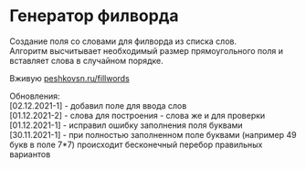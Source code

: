 # Генератор филворда

Создание поля со словами для филворда из списка слов.  
Алгоритм высчитывает необходимый размер прямоугольного поля и вставляет слова в случайном порядке.

Вживую [peshkovsn.ru/fillwords](https://peshkovsn.ru/fillwords/)

  
Обновления:  
\[02.12.2021-1\] - добавил поле для ввода слов  
\[01.12.2021-2\] - слова для построения - слова же и для проверки  
\[01.12.2021-1\] - исправил ошибку заполнения поля буквами  
\[30.11.2021-1\] - при полностью заполненном поле буквами (например 49 букв в поле 7*7) происходит бесконечный перебор правильных вариантов  